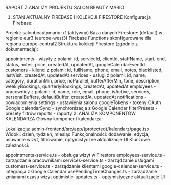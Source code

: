 RAPORT Z ANALIZY PROJEKTU SALON BEAUTY MARIO
1. STAN AKTUALNY FIREBASE I KOLEKCJI FIRESTORE
Konfiguracja Firebase:

Projekt: salonbeautymario-x1 (aktywny)
Baza danych Firestore: (default) w regionie eur3 (europe-west3)
Firebase Functions skonfigurowane dla regionu europe-central2
Struktura kolekcji Firestore (zgodnie z dokumentacją):

appointments - wizyty z polami: id, serviceId, clientId, staffName, start, end, status, notes, price, createdAt, updatedAt, googleCalendarEventId
customers - klienci z polami: id, fullName, phone, email, notes, blacklisted, lastVisit, createdAt, updatedAt
services - usługi z polami: id, name, category, durationMin, price, noParallel, bufferAfterMin, tone, description, weeklyBookings, quarterlyBookings, createdAt, updatedAt
employees - pracownicy z polami: id, name, role, email, phone, isActive, services, personalBuffers, defaultBuffer, createdAt, updatedAt
notifications - powiadomienia
settings - ustawienia salonu
googleTokens - tokeny OAuth Google
calendarSync - synchronizacja z Google Calendar
filterPresets - presety filtrów
reports - raporty
2. ANALIZA KOMPONENTÓW KALENDARZA
Główny komponent kalendarza:

Lokalizacja: admin-frontend/src/app/(protected)/kalendarz/page.tsx
Widoki: dzień, tydzień, miesiąc
Funkcjonalności: dodawanie, edycja, usuwanie wizyt, filtrowanie, optymistyczne aktualizacje UI
Kluczowe zależności:

appointments-service.ts - obsługa wizyt w Firestore
employees-service.ts - zarządzanie pracownikami
services-service.ts - zarządzanie usługami
customers-service.ts - zarządzanie klientami
google-calendar-service.ts - integracja z Google Calendar
usePendingTimeChanges.ts - zarządzanie zmianami czasu wizyt
optimistic-updates.ts - optymistyczne aktualizacje UI